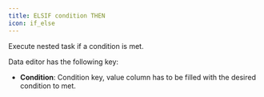 ```yaml
---
title: ELSIF condition THEN
icon: if_else
---
```


Execute nested task if a condition is met.

Data editor has the following key:

- **Condition**: Condition key, value column has to be filled with the desired condition to met.


